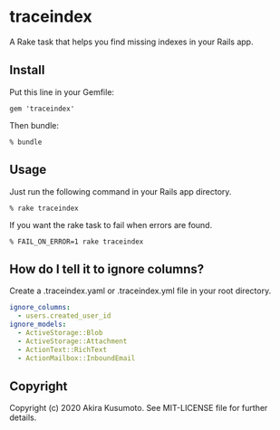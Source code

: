 # traceindex

A Rake task that helps you find missing indexes in your Rails app.

## Install

Put this line in your Gemfile:
```
gem 'traceindex'
```

Then bundle:
```
% bundle
```


## Usage

Just run the following command in your Rails app directory.

```
% rake traceindex
```

If you want the rake task to fail when errors are found.

```
% FAIL_ON_ERROR=1 rake traceindex
```

## How do I tell it to ignore columns?

Create a .traceindex.yaml or .traceindex.yml file in your root directory.

```yaml
ignore_columns:
  - users.created_user_id
ignore_models:
  - ActiveStorage::Blob
  - ActiveStorage::Attachment
  - ActionText::RichText
  - ActionMailbox::InboundEmail
```

## Copyright

Copyright (c) 2020 Akira Kusumoto. See MIT-LICENSE file for further details.

